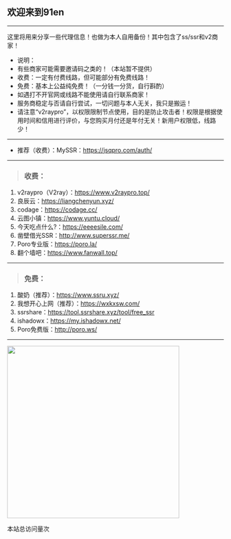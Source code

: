 ## 欢迎来到91en  
--- 
这里将用来分享一些代理信息！也做为本人自用备份！其中包含了ss/ssr和v2商家！  
- 说明：
- 有些商家可能需要邀请码之类的！（本站暂不提供）  
- 收费：一定有付费线路，但可能部分有免费线路！  
- 免费：基本上公益纯免费！（一分钱一分货，自行斟酌）  
- 如遇打不开官网或线路不能使用请自行联系商家！     
- 服务商稳定与否请自行尝试，一切问题与本人无关，我只是搬运！  
- 请注意“v2raypro”，以权限限制节点使用，目的是防止攻击者！权限是根据使用时间和信用进行评价，与您购买月付还是年付无关！新用户权限低，线路少！
   
---   
- 推荐（收费）：MySSR：<a href="https://jsqpro.com/auth/register?aff=1365" target="_blank">https://jsqpro.com/auth/</a>  

---

> <h3>收费：</h3>     
1. v2raypro（V2ray）：<a href="https://www.v2raypro.top/aff.php?aff=3&gid=5" target="_blank">https://www.v2raypro.top/</a>    
2. 良辰云：<a href="https://liangchenyun.xyz/" target="_blank">https://liangchenyun.xyz/</a>       
3. codage：<a href="https://codage.cc/" target="_blank">https://codage.cc/</a>    
4. 云图小镇：<a href="https://www.yuntu.cloud/" target="_blank">https://www.yuntu.cloud/</a>     
5. 今天吃点什么?：<a href="https://eeeesile.com/" target="_blank">https://eeeesile.com/</a>   
6. 凿壁借光SSR：<a href="http://www.superssr.me/" target="_blank">http://www.superssr.me/</a>  
7. Poro专业版：<a href="https://poro.la/" target="_blank">https://poro.la/</a>    
8. 翻个墙吧：<a href="https://www.fanwall.top/" target="_blank">https://www.fanwall.top/</a>     

---  

> <h3>免费：</h3>  
1. 酸奶（推荐）：<a href="http://www.ssru.ml/register/1843/XQTUOMFC" target="_blank">https://www.ssru.xyz/</a>    
2. 我想开心上网（推荐）：<a href="https://wxkxsw.com/" target="_blank">https://wxkxsw.com/</a>   
3. ssrshare：<a href="https://tool.ssrshare.xyz/tool/free_ssr" target="_blank">https://tool.ssrshare.xyz/tool/free_ssr</a>   
4. ishadowx：<a href="https://my.ishadowx.net/" target="_blank">https://my.ishadowx.net/</a>   
5. Poro免费版：<a href="http://poro.ws/" target="_blank">http://poro.ws/</a>  

--- 

<a href="#" onclick="return false;"><img src="https://s1.ax2x.com/2018/06/29/nOIkn.png" width="" height="400" border="0" /></a> 

<span id="busuanzi_container_site_pv">本站总访问量<span id="busuanzi_value_site_pv"></span>次</span>
